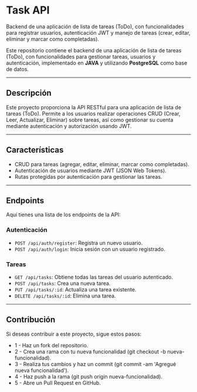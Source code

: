 # Task API

Backend de una aplicación de lista de tareas (ToDo), con funcionalidades para registrar usuarios, autenticación JWT y manejo de tareas (crear, editar, eliminar y marcar como completadas).

Este repositorio contiene el backend de una aplicación de lista de tareas (ToDo), con funcionalidades para gestionar tareas, usuarios y autenticación, implementado en **JAVA** y utilizando **PostgreSQL** como base de datos.

---

## **Descripción**

Este proyecto proporciona la API RESTful para una aplicación de lista de tareas (ToDo). Permite a los usuarios realizar operaciones CRUD (Crear, Leer, Actualizar, Eliminar) sobre tareas, así como gestionar su cuenta mediante autenticación y autorización usando JWT.

---

## **Características**

- CRUD para tareas (agregar, editar, eliminar, marcar como completadas).
- Autenticación de usuarios mediante JWT (JSON Web Tokens).
- Rutas protegidas por autenticación para gestionar las tareas.

---

## **Endpoints**

Aquí tienes una lista de los endpoints de la API:

### **Autenticación**

- `POST /api/auth/register`: Registra un nuevo usuario.
- `POST /api/auth/login`: Inicia sesión con un usuario registrado.

### **Tareas**

- `GET /api/tasks`: Obtiene todas las tareas del usuario autenticado.
- `POST /api/tasks`: Crea una nueva tarea.
- `PUT /api/tasks/:id`: Actualiza una tarea existente.
- `DELETE /api/tasks/:id`: Elimina una tarea.

---

## **Contribución**

Si deseas contribuir a este proyecto, sigue estos pasos:

- 1 - Haz un fork del repositorio.
- 2 - Crea una rama con tu nueva funcionalidad (git checkout -b nueva-funcionalidad).
- 3 - Realiza tus cambios y haz un commit (git commit -am 'Agregué nueva funcionalidad').
- 4 - Haz push a la rama (git push origin nueva-funcionalidad).
- 5 - Abre un Pull Request en GitHub.

